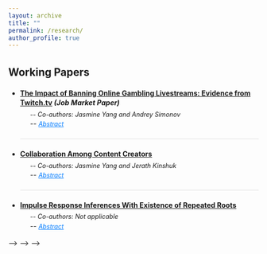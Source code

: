 ```yaml
---
layout: archive
title: ""
permalink: /research/
author_profile: true
---
```


<style>
  body {
    line-height: 1.4; /* Adjust line spacing */
  }

  p, li {
    font-size: 1em; /* Font size for regular text */
  }

  .coauthors, .other-text {
    font-size: 0.9em; /* Customize specific classes if needed */
  }

  .abstract {
    display: none; /* Hide the abstract by default */
    text-align: justify; /* Justify text for better readability */
    margin-top: 5px;
  }

  h2, h3 {
    margin-top: 1.5em; /* Increase space above headings */
  }

  /* Styling for the bullet points (using default circles) */
  .paper-title {
    list-style-type: disc; /* Default bullet style (circle) */
    font-weight: bold;
    margin-bottom: 5px;
  }

  .toggle-link {
    color: #007bff;
    text-decoration: underline;
    cursor: pointer;
    font-size: 0.9em;
  }

  /* Coauthor and abstract block styling */
  .coauthors, .abstract-row {
    margin-left: 20px; /* Indent for better formatting */
    font-style: italic;
  }

  /* Divider between each paper */
  .underline {
    display: block;
    margin: 20px 0;
    border-bottom: 1px solid #ddd;
  }
</style>

<script>
  function toggleAbstract(id) {
    var abstract = document.getElementById(id);
    if (abstract.style.display === "none" || abstract.style.display === "") {
      abstract.style.display = "block";
    } else {
      abstract.style.display = "none";
    }
  }
</script>

## Working Papers

<ul>
  <!-- Paper 1 -->
  <li class="paper-title">
    <a href="https://qifan-han.github.io/files/JMP.pdf">The Impact of Banning Online Gambling Livestreams: Evidence from Twitch.tv</a> <em>(Job Market Paper)</em>
  </li>
  <div class="coauthors">-- Co-authors: Jasmine Yang and Andrey Simonov</div>
  <div class="abstract-row">
    -- <span class="toggle-link" onclick="toggleAbstract('abstract1')">Abstract</span>
  </div>
  <div id="abstract1" class="abstract">
    Abstract: The necessity of content regulation on digital platforms, particularly concerning misinformation and harmful content, has sparked a growing debate. While many platforms have increasingly relied on self-regulation to address these issues, the effectiveness of such measures remains unclear, due to a potential misalignment between the incentives of the platforms and those of the regulators. We investigate the effectiveness and market consequences of self-regulation by studying Twitch's ban on online gambling livestreams in October 2022. We use a novel high-frequency panel dataset including top 6000 streamers to assess the policy impact, and leverage historical video clips, high-frequency stream titles and in-stream chats to detect banned content and streamers for identification. We find that the policy successfully decreased weekly gambling streams by 63.2% for streamers whose content were banned and a 12% among unbanned ones. However, it also resulted in a reduction of non-gambling content production, hurting content variety on the platform. Additionally, the policy had a larger impact on more popular streamers, driven by two underlying mechanisms: lower reliance on gambling content and concern for personal reputation. On the demand side, we find that the policy reduced total viewership and low-tier subscriptions among treated streamers but did not decrease revenue from their loyal viewers.
  </div>

  <div class="underline"></div>

  <!-- Paper 2 -->
  <li class="paper-title">
    <a href="https://papers.ssrn.com/sol3/papers.cfm?abstract_id=4538856">Collaboration Among Content Creators</a>
  </li>
  <div class="coauthors">-- Co-authors: Jasmine Yang and Jerath Kinshuk</div>
  <div class="abstract-row">
    -- <span class="toggle-link" onclick="toggleAbstract('abstract2')">Abstract</span>
  </div>
  <div id="abstract2" class="abstract">
    Abstract: We study content collaboration in the creator economy, in which competing creators mutually agree to collaborate on joint content and negotiate on content production and revenue sharing. Using a game theory model with creators competing for consumers on a Hotelling line, we show that collaboration allows creators to use the jointly-produced content to moderate competition, while using their individual content to expand into new audiences. This increases content diversity but also leads to increased monetizability of content. In general, collaboration among creators has an effect of increasing the profits of creators while reducing consumer surplus. When creators create content with heterogeneous entertainment values, the creator producing content of lower entertainment value has an incentive to free ride on the collaborative content. This free riding may increase surplus for consumers (who without collaboration would watch content of low entertainment value), thereby improving creators’ profits as well as consumer surplus. Our results provide guidance to content creators, to platforms designing tools to facilitate collaborations, and to policymakers.
  </div>

  <div class="underline"></div>

  <!-- Paper 3 -->
  <li class="paper-title">
    <a href="https://qifan-han.github.io/files/IRF_paper.pdf">Impulse Response Inferences With Existence of Repeated Roots</a>
  </li>
  <div class="coauthors">-- Co-authors: Not applicable</div>
  <div class="abstract-row">
    -- <span class="toggle-link" onclick="toggleAbstract('abstract3')">Abstract</span>
  </div>
  <div id="abstract3" class="abstract">
    Abstract: Vector Autoregression (VAR) and Local Projection (LP) are two popular methods of estimating the impulse response functions (IRFs) and conducting inferences in macroeconomic studies. However, it remains unclear which one should be a better choice in empirical practices. This paper extends existing works on the comparison between Vector Autoregression and Local Projection methods, by considering inferences when the data generating processes involve repeated roots. I show that the autoregressive estimation of impulse response functions will converge to a special type of real-valued random variable, resulting in conservativeness of the widely-used bootstrap Efron confidence interval, even when the roots are away from the unit circle. This property of conservativeness becomes even more severe in the following cases: 1) when the time series is highly persistent; and 2) when the researcher is interested in impulse response functions at intermediate or long horizons. The theoretical results are supported by Monte Carlo simulations with different values of roots in a variety of model specifications, including AR(2), AR(3) and VAR(1).
  </div>

</ul>

<!---->
<!--### [The Impact of Banning Online Gambling Livestreams: Evidence from Twitch.tv](https://qifan-han.github.io/files/JMP.pdf) (*Job Market Paper*)-->
<!--<div class="coauthors">with Jasmine Yang and Andrey Simonov</div>-->
<!---->
<!--<button class="toggle-btn" onclick="toggleAbstract('abstract1')">Abstract</button>-->
<!--<div id="abstract1" class="abstract">-->
<!--  Abstract: The necessity of content regulation on digital platforms, particularly concerning misinformation and harmful content, has sparked a growing debate. While many platforms have increasingly relied on self-regulation to address these issues, the effectiveness of such measures remains unclear, due to a potential misalignment between the incentives of the platforms and those of the regulators. We investigate the effectiveness and market consequences of self-regulation by studying Twitch's ban on online gambling livestreams in October 2022. We use a novel high-frequency panel dataset including top 6000 streamers to assess the policy impact, and leverage historical video clips, high-frequency stream titles and in-stream chats to detect banned content and streamers for identification. We find that the policy successfully decreased weekly gambling streams by 63.2% for streamers whose content were banned and a 12% among unbanned ones. However, it also resulted in a reduction of non-gambling content production, hurting content variety on the platform. Additionally, the policy had a larger impact on more popular streamers, driven by two underlying mechanisms: lower reliance on gambling content and concern for personal reputation. On the demand side, we find that the policy reduced total viewership and low-tier subscriptions among treated streamers but did not decrease revenue from their loyal viewers.-->
<!--</div>-->
<!---->
<!--<!--<div class="abstract">-->-->
<!--<!--Abstract: The necessity of content regulation on digital platforms, particularly concerning misinformation and harmful content, has sparked a growing debate. While many platforms have increasingly relied on self-regulation to address these issues, the effectiveness of such measures remains unclear, due to a potential misalignment between the incentives of the platforms and those of the regulators. We investigate the effectiveness and market consequences of self-regulation by studying Twitch's ban on online gambling livestreams in October 2022. We use a novel high-frequency panel dataset including top 6000 streamers to assess the policy impact, and leverage historical video clips, high-frequency stream titles and in-stream chats to detect banned content and streamers for identification. We find that the policy successfully decreased weekly gambling streams by 63.2% for streamers whose content were banned and a 12% among unbanned ones. However, it also resulted in a reduction of non-gambling content production, hurting content variety on the platform. Additionally, the policy had a larger impact on more popular streamers, driven by two underlying mechanisms: lower reliance on gambling content and concern for personal reputation. On the demand side, we find that the policy reduced total viewership and low-tier subscriptions among treated streamers but did not decrease revenue from their loyal viewers.-->-->
<!--<!--</div>-->-->
<!---->
<!---->
<!--### [Collaboration Among Content Creators](https://papers.ssrn.com/sol3/papers.cfm?abstract_id=4538856)-->
<!--<div class="coauthors">with Jasmine Yang and Jerath Kinshuk</div>-->
<!---->
<!--<div class="abstract">-->
<!--Abstract: We study content collaboration in the creator economy, in which competing creators -->
<!--mutually agree to collaborate on joint content and negotiate on content production and revenue-->
<!--sharing. Using a game theory model with creators competing for consumers on a Hotelling line, we-->
<!--show that collaboration allows creators to use the jointly-produced content to moderate competition,-->
<!--while using their individual content to expand into new audiences. This increases content diversity-->
<!--but also leads to increased monetizability of content. In general, collaboration among creators has an-->
<!--effect of increasing the profits of creators while reducing consumer surplus. When creators create-->
<!--content with heterogeneous entertainment values, the creator producing content of lower-->
<!--entertainment value has an incentive to free ride on the collaborative content. This free riding may-->
<!--increase surplus for consumers (who without collaboration would watch content of low entertainment-->
<!--value), thereby improving creators’ profits as well as consumer surplus. Our results provide guidance-->
<!--to content creators, to platforms designing tools to facilitate collaborations, and to policy makers.-->
<!--</div>-->
<!---->
<!---->
<!--### [Impulse Response Inferences With Existence of Repeated Roots](https://qifan-han.github.io/files/IRF_paper.pdf)-->
<!---->
<!--<div class="abstract">-->
<!--Abstract: Vector Autoregression (VAR) and Local Projection (LP) are two popular methods of estimating the impulse response functions (IRFs) and conducting inferences in macroeconomic studies. However, it remains unclear which one should be a better choice in empirical practices. This paper extends existing works on the comparison between Vector Autoregression and Local Projection methods, by considering inferences when the data generating processes involve repeated roots. I show that the autoregressive estimation of impulse response functions will converge to a special type of real-valued random variable, resulting in conservativeness of the widely-used bootstrap Efron confidence interval, even when the roots are away from the unit circle. This property of conservativeness becomes even more severe in the following cases: 1) when the time series is highly persistent; and 2) when the researcher is interested in impulse response functions at intermediate or long horizons. The theoretical results are supported by Monte Carlo simulations with different values of roots in a variety of model specifications, including AR(2), AR(3) and VAR(1).-->
<!--</div>-->
<!---->
<!---->
<!--## Working in Progress-->
<!---->
<!---->
<!--### Partial Identification Under Multiple Nest Structures-->
<!---->
<!--<div class="abstract">-->
<!--Abstract: Nested logit model is one of the most widely applied tools in discrete choice analysis, due to its ability to capture rich substitution patterns in market data. However, the researcher needs to define a nest structure ex ante, as the chosen nest is usually based on prior knowledge of the market and will be applied to all individuals. This paper discusses the identification of individual preferences, while relaxing this unique nest structure assumption and allowing for heterogeneity in individuals' recognition of the nest structures in the same market. I characterize the sharp identification region of parameters in the nested logit model, based on the coexistence of a given set of nest structures. I show in a series of Monte Carlo simulations that misspecification of the nest structure may result in the identification region not covering the true parameter, whereas the identification region solves the misspecification problem and partially identifies the parameters by allowing for multiple nest structures.-->
<!--</div>-->
<!---->
<!---->
<!--### Optimal Achievement System Design on Video Game Platforms-->
